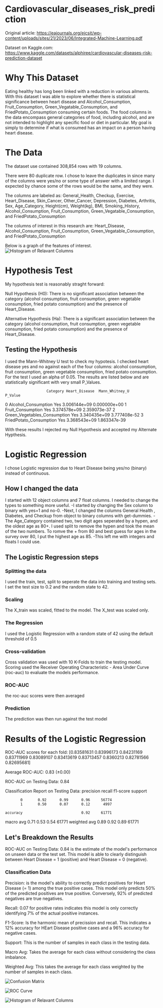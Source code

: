# Cardiovascular_diseases_risk_prediction
Original article: https://eajournals.org/ejcsit/wp-content/uploads/sites/21/2023/06/Integrated-Machine-Learning.pdf

Dataset on Kaggle.com: https://www.kaggle.com/datasets/alphiree/cardiovascular-diseases-risk-prediction-dataset

# Why This Dataset
Eating healthy has long been linked with a reduction in various ailments. With this dataset I was able to explore whether there is statistical significance between heart disease and Alcohol_Consumption, Fruit_Consumption, Green_Vegatable_Consumption, and FriedPotato_Consumption consuming certain foods. The food columns in the data encompass general categories of food, including alcohol, and are not intended to highlight any specific food or diet in particular. My goal is simply to determine if what is consumed has an impact on a person having heart disease.

# The Data
The dataset use contained 308,854 rows with 19 columns. 

There were 80 duplicate row. I chose to leave the duplicates in since many of the columns were yes/no or some type of answer with a limited range. I expected by chance some of the rows would be the same, and they were.

The columns are labeled as:
General_Health, Checkup, Exercise, Heart_Disease, Skin_Cancer, Other_Cancer, Depression, Diabetes, Arthritis, Sex, Age_Category, Height(cm), Weight(kg), BMI, Smoking_History, Alcohol_Consumption, Fruit_Consumption, Green_Vegatable_Consumption, and FriedPotato_Consumption

The columns of interest in this research are: Heart_Disease, Alcohol_Consumption, Fruit_Consumption, Green_Vegatable_Consumption, and FriedPotato_Consumption

Below is a graph of the features of interest.
![Histogram of Relavant Columns](images/HistographHypoth.png)


# Hypothesis Test
My hypothesis test is reasonably straght forward:

Null Hypothesis (H0): There is no significant association between the category (alcohol consumption, fruit consumption, green vegetable consumption, fried potato consumption) and the presence of Heart_Disease.

Alternative Hypothesis (Ha): There is a significant association between the category (alcohol consumption, fruit consumption, green vegetable consumption, fried potato consumption) and the presence of Heart_Disease. 

## Testing the Hypothesis
I used the Mann-Whitney U test to check my hypotesis. I checked heart disease yes and no against each of the four columns: alcohol consumption, fruit consumption, green vegetable consumption, fried potato consumption. For the test I used an alpha of 0.05. The results are listed below and are statistically significant with very small P_Values.

                       Category Heart_Disease  Mann_Whitney_U       P_Value
0           Alcohol_Consumption           Yes    3.006144e+09  0.000000e+00
1             Fruit_Consumption           Yes    3.374578e+09  2.359073e-37
2  Green_Vegetables_Consumption           Yes    3.340435e+09  3.777408e-52
3       FriedPotato_Consumption           Yes    3.368543e+09  1.863347e-39

With these results I rejected my Null Hypothesis and accepted my Alternate Hypthesis.

# Logistic Regression
I chose Logistic regression due to Heart Disease being yes/no (binary) instead of continuous.

## How I changed the data
I started with 12 object columns and 7 float columns. I needed to change the types to something more useful.
-I started by changing the Sex column to binary with yes=1 and no-0. 
-Next, I changed the columns General Health , Diabetes, and Checkup from object to binary columns with get-dummies.
-The Age_Category contained two, two digit ages seperated by a hypen, and the oldest age as 80+.
I used split to remove the hypen and took the mean of the two numbers. To romve the + from 80 and best guess for ages in the survey over 80, I put the highest age as 85.
-This left me with integers and floats I could use.

## The Logistic Regression steps

### Splitting the data
I used the train, test, split to seperate the data into training and testing sets.
I set the test size to 0.2 and the random state to 42.

### Scaling
The X_train was scaled, fitted to the model.
The X_test was scaled only.

### The Regression
I used the Logistic Regression with a random state of 42 using the default threshold of 0.5

### Cross-validation
Cross validation was used with 10 K-Folds to train the testing model. Scoring used the 
Receiver Operating Characteristic - Area Under Curve (roc-auc) to evaluate the models performance.

### ROC-AUC
the roc-auc scores were then averaged

### Prediction
The prediction was then run against the test model

# Results of the Logistic Regression
ROC-AUC scores for each fold:
[0.83581631 0.83996173 0.84231169 0.83711969 0.83089107 0.83413619
 0.83713457 0.8360213  0.82781566 0.82695681]

Average ROC-AUC: 0.83 (±0.00)

ROC-AUC on Testing Data: 0.84

Classification Report on Testing Data:
              precision    recall  f1-score   support

           0       0.92      0.99      0.96     56774
           1       0.50      0.07      0.12      4997

    accuracy                           0.92     61771
   macro avg       0.71      0.53      0.54     61771
weighted avg       0.89      0.92      0.89     61771

## Let's Breakdown the Results
ROC-AUC on Testing Data: 0.84 is the estimate of the model's performance on unseen data or the test set. This model is able to clearly distinguish between Heart Disease = 1 (positive) and Heart Disease = 0 (negative).

### Classification Data
Precision: is the model's ability to correctly predict positives for Heart Disease (= 1) among the true positive cases. This model only predicts 50% of the predicted positives are true positive. Conversely, 92% of predicted negatives are true negatives.

Recall: 0.07 for positive rates indicates this model is only correctly identifying 7% of the actual positive instances.

F1-Score: Is the harmonic mean of precission and recall. This indicates a 12% accuracy for HEart Disease positive cases and a 96% accuracy for negative cases.

Support: This is the number of samples in each class in the testing data. 

Macro Avg: Takes the average for each class without considering the class imbalance.

Weighted Avg: This takes the average for each class weighted by the number of samples in each class.



![Confusion Matrix](images/ConfusionMatrix.png)

![ROC Curve](images/ROC_curve.png)

![Histogram of Relavant Columns](images/HistographHypoth.png)






